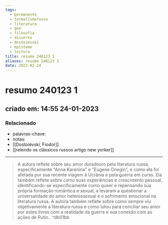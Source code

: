 ```yaml
---
tags:
  - permanente
  - formalismorusso
  - literatura
  - geo
  - filosofia
  - disserte
  - dostoievski
  - episteme
  - leitura
title: resumo 240123 1
aliases: resumo 240123 1
date: 2023-02-24
---
```


# resumo 240123 1

## criado em: 14:55 24-01-2023

### Relacionado

- palavras-chave: 
- notas: 
- [[Dostoiévski, Fiodor]]
- [[relendo os clássicos russos artigo new yorker]]
---

>A autora reflete sobre seu amor duradouro pela literatura russa, especificamente "Anna Karenina" e "Eugene Onegin", e como ela foi afetada por sua recente viagem à Ucrânia e pela guerra em curso. Ela também reflete sobre como suas experiências e crescimento pessoal, identificando-se especificamente como queer e repensando sua própria formação romântica e sexual, a levaram a questionar a universalidade do amor heterossexual e o sofrimento emocional na literatura russa. A autora também reflete sobre como sempre viu objetivamente a literatura russa e como lutou para conciliar seu amor por estes livros com a realidade da guerra e sua conexão com as ações de Putin.. ^db01bb
